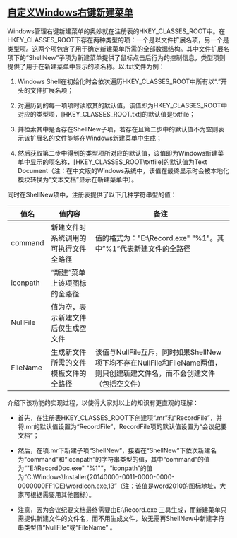 ## [自定义Windows右键新建菜单](https://www.cnblogs.com/wowMVP/archive/2010/04/08/1707884.html)             

​    Windows管理右键新建菜单的奥妙就在注册表的HKEY_CLASSES_ROOT中。在HKEY_CLASSES_ROOT下存在两种类型的项：一个是以文件扩展名项，另一个是类型项。这两个项包含了用于确定新建菜单所需的全部数据结构。其中文件扩展名项下的“ShellNew”子项为新建菜单提供了鼠标点击后行为的控制信息，类型项则提供了用于在新建菜单中显示的项名称。以.txt文件为例：

1. Windows Shell在初始化时会依次遍历HKEY_CLASSES_ROOT中所有以“.”开头的文件扩展名项；

2. 对遍历到的每一项项时读取其的默认值，该值即为HKEY_CLASSES_ROOT中对应的类型项，[HKEY_CLASSES_ROOT\.txt]的默认值是txtfile；

3. 并检索其中是否存在ShellNew子项，若存在且第二步中的默认值不为空则表示该扩展名的文件能够在Windows新建菜单中生成；

4. 然后获取第二步中得到的类型项所对应的默认值，该值即为Windows新建菜单中显示的项名称，[HKEY_CLASSES_ROOT\txtfile]的默认值为Text Document（注：在中文版的Windows系统中，该值在最终显示时会被本地化模块转换为“文本文档”显示在新建菜单中）。

同时在ShellNew项中，注册表提供了以下几种字符串型的值： 

| 值名  | 值内容  | 备注   |
| ---- | ------ | ------ |
| command | 新建文件时系统调用的可执行文件全路径 | 值的格式为："E:\Record.exe" "%1"。其中”%1”代表新建文件的全路径 |
| iconpath | “新建”菜单上该项图标的全路径 |     |
| NullFile | 值为空，表示新建文件后仅生成空文件 |    |
| FileName | 生成新文件所需的文件模板文件的全路径 | 该值与NullFile互斥，同时如果ShellNew项下均不存在NullFile和FileName两值，则只创建新建文件名，而不会创建文件（包括空文件） |
   介绍下该功能的实现过程，以使得大家对以上的知识有更直观的理解：

-    首先，在注册表HKEY_CLASSES_ROOT下创建项“.mr”和“RecordFile”，并将.mr的默认值设置为“RecordFile”，RecordFile项的默认值设置为“会议纪要文档”；

-    然后，在项.mr下新建子项“ShellNew”，接着在“ShellNew”下依次新建名为“command”和“iconpath”的字符串类型的值，其中“command”的值为“"E:\RecordDoc.exe"  "%1"”，“iconpath”的值为“C:\Windows\Installer\{20140000-0011-0000-0000-0000000FF1CE}\wordicon.exe,13”（注：该值是word2010的图标地址，大家可根据需要用其他图标）。

-    注意，因为会议纪要文档最终需要由E:\Record.exe   工具生成，而新建菜单只需提供新建文件的文件名，而不用生成文件，故无需再ShellNew中新建字符串类型值“NullFile”或“FileName”  。